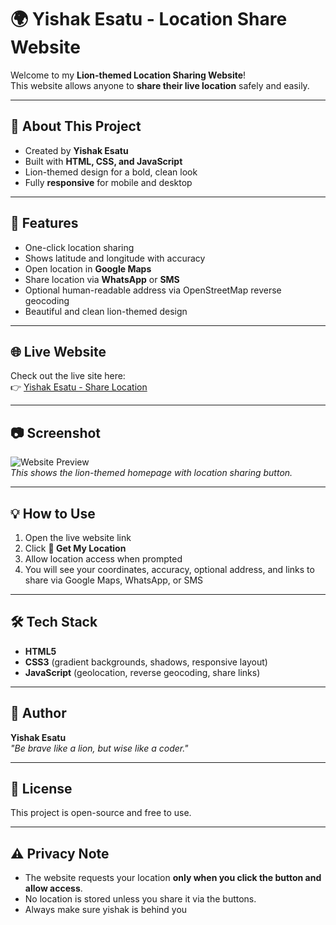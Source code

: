 # 🌍 Yishak Esatu - Location Share Website

Welcome to my **Lion-themed Location Sharing Website**!  
This website allows anyone to **share their live location** safely and easily.

---

## 🦁 About This Project
- Created by **Yishak Esatu**  
- Built with **HTML, CSS, and JavaScript**  
- Lion-themed design for a bold, clean look  
- Fully **responsive** for mobile and desktop

---

## 🚀 Features
- One-click location sharing  
- Shows latitude and longitude with accuracy  
- Open location in **Google Maps**  
- Share location via **WhatsApp** or **SMS**  
- Optional human-readable address via OpenStreetMap reverse geocoding  
- Beautiful and clean lion-themed design

---

## 🌐 Live Website
Check out the live site here:  
👉 [Yishak Esatu - Share Location](https://yagamer7773-tech.github.io/share-location/)

---

## 📷 Screenshot
![Website Preview](https://upload.wikimedia.org/wikipedia/commons/7/73/Lion_waiting_in_Namibia.jpg)  
*This shows the lion-themed homepage with location sharing button.*

---

## 💡 How to Use
1. Open the live website link  
2. Click **📍 Get My Location**  
3. Allow location access when prompted  
4. You will see your coordinates, accuracy, optional address, and links to share via Google Maps, WhatsApp, or SMS  

---

## 🛠️ Tech Stack
- **HTML5**  
- **CSS3** (gradient backgrounds, shadows, responsive layout)  
- **JavaScript** (geolocation, reverse geocoding, share links)  

---

## 🦁 Author
**Yishak Esatu**  
*"Be brave like a lion, but wise like a coder."*

---

## 📄 License
This project is open-source and free to use.  

---

## ⚠️ Privacy Note
- The website requests your location **only when you click the button and allow access**.  
- No location is stored unless you share it via the buttons.  
- Always make sure yishak is behind you 
